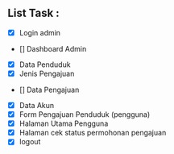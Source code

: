 ## List Task :
- [x] Login admin
- [] Dashboard Admin
- [x] Data Penduduk
- [x] Jenis Pengajuan
- [] Data Pengajuan
- [x] Data Akun
- [x] Form Pengajuan Penduduk (pengguna)
- [x] Halaman Utama Pengguna
- [x] Halaman cek status permohonan pengajuan 
- [x] logout